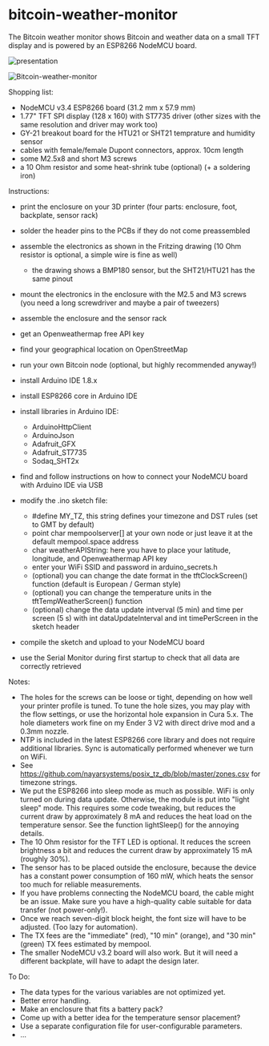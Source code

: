 # bitcoin-weather-monitor

The Bitcoin weather monitor shows Bitcoin and weather data on a small TFT display and is powered by an ESP8266 NodeMCU board.

![presentation](https://user-images.githubusercontent.com/104918401/201718622-333a17c6-e7ff-45ab-a54f-af61701729f0.jpg)

![Bitcoin-weather-monitor](https://user-images.githubusercontent.com/104918401/201689472-073c5be6-d85a-43f0-b94d-746bc6d09680.png)

Shopping list:
- NodeMCU v3.4 ESP8266 board (31.2 mm x 57.9 mm)
- 1.77" TFT SPI display (128 x 160) with ST7735 driver (other sizes with the same resolution and driver may work too)
- GY-21 breakout board for the HTU21 or SHT21 temprature and humidity sensor
- cables with female/female Dupont connectors, approx. 10cm length
- some M2.5x8 and short M3 screws
- a 10 Ohm resistor and some heat-shrink tube (optional) (+ a soldering iron)

Instructions:
- print the enclosure on your 3D printer (four parts: enclosure, foot, backplate, sensor rack)
- solder the header pins to the PCBs if they do not come preassembled
- assemble the electronics as shown in the Fritzing drawing (10 Ohm resistor is optional, a simple wire is fine as well)
  - the drawing shows a BMP180 sensor, but the SHT21/HTU21 has the same pinout
- mount the electronics in the enclosure with the M2.5 and M3 screws (you need a long screwdriver and maybe a pair of tweezers)
- assemble the enclosure and the sensor rack
- get an Openweathermap free API key
- find your geographical location on OpenStreetMap
- run your own Bitcoin node (optional, but highly recommended anyway!)
- install Arduino IDE 1.8.x
- install ESP8266 core in Arduino IDE
- install libraries in Arduino IDE:
  - ArduinoHttpClient
  - ArduinoJson
  - Adafruit_GFX
  - Adafruit_ST7735
  - Sodaq_SHT2x
  
- find and follow instructions on how to connect your NodeMCU board with Arduino IDE via USB

- modify the .ino sketch file:
  - #define MY_TZ, this string defines your timezone and DST rules (set to GMT by default)
  - point char mempoolserver[] at your own node or just leave it at the default mempool.space address
  - char weatherAPIString: here you have to place your latitude, longitude, and Openweathermap API key
  - enter your WiFi SSID and password in arduino_secrets.h
  - (optional) you can change the date format in the tftClockScreen() function (default is European / German style)
  - (optional) you can change the temperature units in the tftTempWeatherScreen() function
  - (optional) change the data update intverval (5 min) and time per screen (5 s) with int dataUpdateInterval and int timePerScreen in the sketch header
  
- compile the sketch and upload to your NodeMCU board
- use the Serial Monitor during first startup to check that all data are correctly retrieved
  
Notes:
- The holes for the screws can be loose or tight, depending on how well your printer profile is tuned. To tune the hole sizes, you may play with the flow settings, or use the horizontal hole expansion in Cura 5.x. The hole diameters work fine on my Ender 3 V2 with direct drive mod and a 0.3mm nozzle.
- NTP is included in the latest ESP8266 core library and does not require additional libraries. Sync is automatically performed whenever we turn on WiFi.
- See https://github.com/nayarsystems/posix_tz_db/blob/master/zones.csv for timezone strings.
- We put the ESP8266 into sleep mode as much as possible. WiFi is only turned on during data update. Otherwise, the module is put into "light sleep" mode. This requires some code tweaking, but reduces the current draw by approximately 8 mA and reduces the heat load on the temperature sensor. See the function lightSleep() for the annoying details.
- The 10 Ohm resistor for the TFT LED is optional. It reduces the screen brightness a bit and reduces the current draw by approximately 15 mA (roughly 30%).
- The sensor has to be placed outside the enclosure, because the device has a constant power consumption of 160 mW, which heats the sensor too much for reliable measurements.
- If you have problems connecting the NodeMCU board, the cable might be an issue. Make sure you have a high-quality cable suitable for data transfer (not power-only!).
- Once we reach seven-digit block height, the font size will have to be adjusted. (Too lazy for automation).
- The TX fees are the "immediate" (red), "10 min" (orange), and "30 min" (green) TX fees estimated by mempool.
- The smaller NodeMCU v3.2 board will also work. But it will need a different backplate, will have to adapt the design later.

To Do:
- The data types for the various variables are not optimized yet.
- Better error handling.
- Make an enclosure that fits a battery pack?
- Come up with a better idea for the temperature sensor placement?
- Use a separate configuration file for user-configurable parameters.
- ...


  
